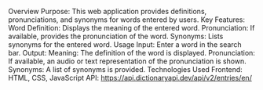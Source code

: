 Overview
Purpose: This web application provides definitions, pronunciations, and synonyms for words entered by users.
Key Features:
Word Definition: Displays the meaning of the entered word.
Pronunciation: If available, provides the pronunciation of the word.
Synonyms: Lists synonyms for the entered word.
Usage
Input: Enter a word in the search bar.
Output:
Meaning: The definition of the word is displayed.
Pronunciation: If available, an audio or text representation of the pronunciation is shown.
Synonyms: A list of synonyms is provided.
Technologies Used
Frontend: HTML, CSS, JavaScript
API: https://api.dictionaryapi.dev/api/v2/entries/en/<word>
